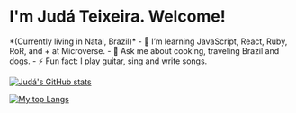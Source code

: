 <h1 aling="center">I'm Judá Teixeira. Welcome!</h1>
*(Currently living in Natal, Brazil)*
- 🌱 I’m learning JavaScript, React, Ruby, RoR, and + at Microverse.
- 💬 Ask me about cooking, traveling Brazil and dogs.
- ⚡ Fun fact: I play guitar, sing and write songs.

[![Judá's GitHub stats](https://github-readme-stats.vercel.app/api?username=mrjuda&show_icons=true&theme=dark)](https://github.com/mrjuda/github-readme-stats)

[![My top Langs](https://github-readme-stats.vercel.app/api/top-langs/?username=mrjuda&theme=dark&layout=compact)](https://github.com/mrjuda/github-readme-stats)